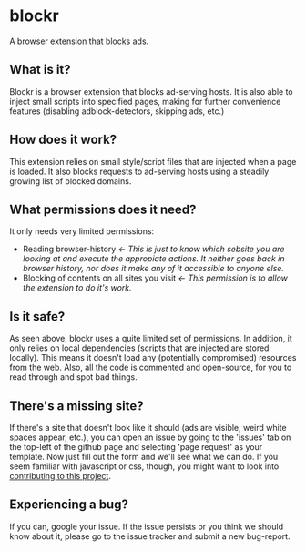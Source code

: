 # blockr
A browser extension that blocks ads.

## What is it?
Blockr is a browser extension that blocks ad-serving hosts. It is also able to inject small scripts into specified pages, making for further convenience features (disabling adblock-detectors, skipping ads, etc.)


## How does it work?
This extension relies on small style/script files that are injected when a page is loaded. It also blocks requests to ad-serving hosts using a steadily growing list of blocked domains.

## What permissions does it need?
It only needs very limited permissions:
* Reading browser-history   _<- This is just to know which sebsite you are looking at and execute the appropiate actions. It neither goes back in browser history, nor does it make any of it accessible to anyone else._
* Blocking of contents on all sites you visit    _<- This permission is to allow the extension to do it's work._

## Is it safe?
As seen above, blockr uses a quite limited set of permissions. In addition, it only relies on local dependencies (scripts that are injected are stored locally). This means it doesn't load any (potentially compromised) resources from the web. Also, all the code is commented and open-source, for you to read through and spot bad things.

## There's a missing site?
If there's a site that doesn't look like it should (ads are visible, weird white spaces appear, etc.), you can open an issue by going to the 'issues' tab on the top-left of the github page and selecting 'page request' as your template. Now just fill out the form and we'll see what we can do. If you seem familiar with javascript or css, though, you might want to look into [contributing to this project](/CONTRIBUTING.md).

## Experiencing a bug?
If you can, google your issue. If the issue persists or you think we should know about it, please go to the issue tracker and submit a new bug-report.
